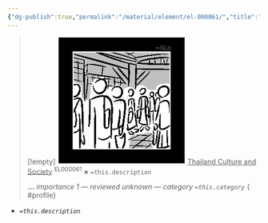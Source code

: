 ```yaml
---
{"dg-publish":true,"permalink":"/material/element/el-000061/","title":"Thailand Culture and Society","tags":["-element"]}
---
```


>[!empty]
> ![RESOURCE/ASSET/ICON/EL000061.png|icon](/img/user/RESOURCE/ASSET/ICON/EL000061.png) <u class="title">Thailand Culture and Society</u> <sup class="title">EL000061</sup> <b class="title">×</b>
> `=this.description`
> 
> <b>…</b>
> <i class="small">importance 1 — reviewed unknown — category `=this.category`</i>
{ #profile}


- *`=this.description`*

